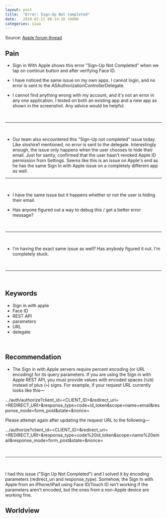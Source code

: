 ```yaml
---
layout: post
title:  "Error: Sign-Up Not Completed"
date:   2020-02-22 00:14:16 +0800
categories: siwa
---
```



Source: [Apple forum thread](https://forums.developer.apple.com/thread/122458)

## Pain

- Sign in With Apple shows this error "Sign-Up Not Completed" when we tap on continue button and after verifying Face ID.

- I have noticed the same issue on my own apps.  I cannot login, and no error is sent to the ASAuthorizationControllerDelegate. 

- I cannot find anything wrong with my account, and it's not an error in any one application.  I tested on both an existing app and a new app as shown in the screenshot.  Any advice would be helpful.

&nbsp;

----

&nbsp;

- Our team also encountered this "Sign-Up not completed" issue today. Like sloshire1 mentioned, no error is sent to the delegate. Interestingly enough, the issue only happens when the user chooses to hide their email. Just for sanity, confirmed that the user hasn't revoked Apple ID permission from Settings. Seems like this is an issue on Apple's end as he has the same Sign In with Apple issue on a completely different app as well.

----

&nbsp;

- I have the same issue but it happens whether or not the user is hiding their email.
 
- Has anyone figured out a way to debug this / get a better error message?

&nbsp;

----

&nbsp;

- I'm having the exact same issue as well? Has anybody figured it out. I'm completely stuck.

&nbsp;

----

&nbsp;  

## Keywords

- Sign in with apple
- Face ID
- REST API
- parameters
- URL
- delegate


&nbsp;  

## Recommendation

- The Sign in with Apple servers require percent encoding (or URL encoding) for its query parameters. If you are using the Sign in with Apple REST API, you must provide values with encoded spaces (`%20`) instead of plus (`+`) signs. For example, if your request URL currently looks like this—
 
.../auth/authorize?client_id=<CLIENT_ID>&redirect_uri=<REDIRECT_URI>&response_type=code+id_token&scope=name+email&response_mode=form_post&state=<STATE>&nonce=<NONCE>

Please attempt again after updating the request URL to the following—

.../authorize?client_id=<CLIENT_ID>&redirect_uri=<REDIRECT_URI>&response_type=code%20id_token&scope=name%20email&response_mode=form_post&state=<STATE>&nonce=<NONCE>

&nbsp;

----

&nbsp;  

I had this issue ("Sign Up Not Completed") and I solved it by encoding parameters (redirect_uri and response_type). Somehow, the Sign In with Apple from an iPhone/iPad using Face ID/Touch ID isn't working if the parameters aren't encoded, but the ones from a non-Apple device are working fine.


## Worldview

&nbsp;